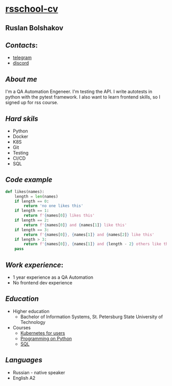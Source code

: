 # [rsschool-cv](https://inojj.github.io/rsschool-cv/)

## **Ruslan Bolshakov**
## *Contacts*:
   * [telegram](https://t.me/ruslan_bolshakov)
   * [discord](https://discordapp.com/users/210393364279984129/)
## *About me*
I'm a QA Automation Engeneer. I'm testing the API. I write autotests in python with the pytest framework. I also want to learn frontend skills, so I signed up for rss course.
## *Hard skils*
* Python
* Docker
* K8S
* Git
* Testing
* CI/CD
* SQL
## *Code example* 
```python
def likes(names):
    length = len(names)
    if length == 0:
        return 'no one likes this'
    if length == 1:
        return f'{names[0]} likes this'
    if length == 2:
        return f'{names[0]} and {names[1]} like this'
    if length == 3:
        return f'{names[0]}, {names[1]} and {names[2]} like this'
    if length > 3:
        return f'{names[0]}, {names[1]} and {length - 2} others like this'
    pass
```
## *Work experience*:
* 1 year experience as a QA Automation
* No frontend dev experience

## *Education*
* Higher education
  * Bachelor of Information Systems, St. Petersburg State University of Technology
* Courses
  * [Kubernetes for users](https://stepik.org/course/99188/info)
  * [Programming on Python](https://stepik.org/course/67/info)
  * [SQL](https://stepik.org/course/63054/info)

## *Languages*
* Russian - native speaker
* English A2